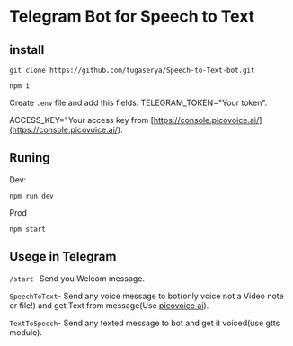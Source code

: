 # Telegram Bot for Speech to Text
## install
```
git clone https://github.com/tugaserya/Speech-to-Text-bot.git 

npm i
```
Create `.env` file and add this fields:
TELEGRAM_TOKEN="Your token".

ACCESS_KEY="Your access key from [https://console.picovoice.ai/](https://console.picovoice.ai/).
## Runing
Dev:
```
npm run dev
```
Prod
```
npm start
```
## Usege in Telegram
``
/start
``- Send you Welcom message.

``
SpeechToText
``- Send any voice message to bot(only voice not a Video note or file!) and get Text from message(Use [picovoice ai](https://picovoice.ai/)).

``
TextToSpeech
``- Send any texted message to bot and get it voiced(use gtts module).


